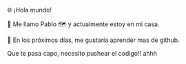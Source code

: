 🌐 ¡Hola mundo!

👋 Me llamo Pablo
🗺️ y actualmente estoy en mi casa.

📆 En los próximos días, me gustaría aprender mas de github.


Que te pasa capo, necesito pushear el codigo!! ahhh